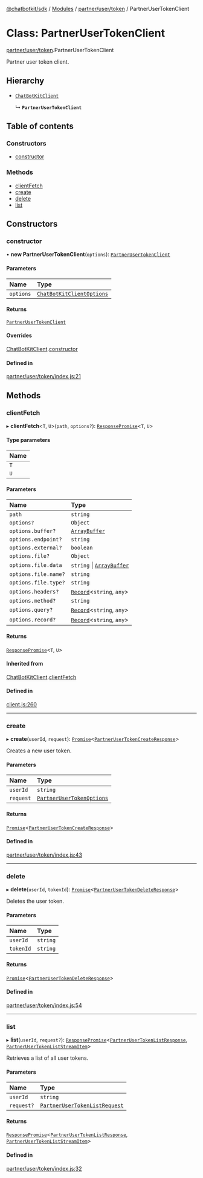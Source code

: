 [@chatbotkit/sdk](../README.md) / [Modules](../modules.md) / [partner/user/token](../modules/partner_user_token.md) / PartnerUserTokenClient

# Class: PartnerUserTokenClient

[partner/user/token](../modules/partner_user_token.md).PartnerUserTokenClient

Partner user token client.

## Hierarchy

- [`ChatBotKitClient`](client.ChatBotKitClient.md)

  ↳ **`PartnerUserTokenClient`**

## Table of contents

### Constructors

- [constructor](partner_user_token.PartnerUserTokenClient.md#constructor)

### Methods

- [clientFetch](partner_user_token.PartnerUserTokenClient.md#clientfetch)
- [create](partner_user_token.PartnerUserTokenClient.md#create)
- [delete](partner_user_token.PartnerUserTokenClient.md#delete)
- [list](partner_user_token.PartnerUserTokenClient.md#list)

## Constructors

### constructor

• **new PartnerUserTokenClient**(`options`): [`PartnerUserTokenClient`](partner_user_token.PartnerUserTokenClient.md)

#### Parameters

| Name | Type |
| :------ | :------ |
| `options` | [`ChatBotKitClientOptions`](../interfaces/client.ChatBotKitClientOptions.md) |

#### Returns

[`PartnerUserTokenClient`](partner_user_token.PartnerUserTokenClient.md)

#### Overrides

[ChatBotKitClient](client.ChatBotKitClient.md).[constructor](client.ChatBotKitClient.md#constructor)

#### Defined in

[partner/user/token/index.js:21](https://github.com/chatbotkit/node-sdk/blob/main/packages/sdk/src/partner/user/token/index.js#L21)

## Methods

### clientFetch

▸ **clientFetch**\<`T`, `U`\>(`path`, `options?`): [`ResponsePromise`](client.ResponsePromise.md)\<`T`, `U`\>

#### Type parameters

| Name |
| :------ |
| `T` |
| `U` |

#### Parameters

| Name | Type |
| :------ | :------ |
| `path` | `string` |
| `options?` | `Object` |
| `options.buffer?` | [`ArrayBuffer`]( https://developer.mozilla.org/docs/Web/JavaScript/Reference/Global_Objects/ArrayBuffer ) |
| `options.endpoint?` | `string` |
| `options.external?` | `boolean` |
| `options.file?` | `Object` |
| `options.file.data` | `string` \| [`ArrayBuffer`]( https://developer.mozilla.org/docs/Web/JavaScript/Reference/Global_Objects/ArrayBuffer ) |
| `options.file.name?` | `string` |
| `options.file.type?` | `string` |
| `options.headers?` | [`Record`]( https://www.typescriptlang.org/docs/handbook/utility-types.html#recordkeys-type )\<`string`, `any`\> |
| `options.method?` | `string` |
| `options.query?` | [`Record`]( https://www.typescriptlang.org/docs/handbook/utility-types.html#recordkeys-type )\<`string`, `any`\> |
| `options.record?` | [`Record`]( https://www.typescriptlang.org/docs/handbook/utility-types.html#recordkeys-type )\<`string`, `any`\> |

#### Returns

[`ResponsePromise`](client.ResponsePromise.md)\<`T`, `U`\>

#### Inherited from

[ChatBotKitClient](client.ChatBotKitClient.md).[clientFetch](client.ChatBotKitClient.md#clientfetch)

#### Defined in

[client.js:260](https://github.com/chatbotkit/node-sdk/blob/main/packages/sdk/src/client.js#L260)

___

### create

▸ **create**(`userId`, `request`): [`Promise`]( https://developer.mozilla.org/docs/Web/JavaScript/Reference/Global_Objects/Promise )\<[`PartnerUserTokenCreateResponse`](../modules/partner_user_token_v1.md#partnerusertokencreateresponse)\>

Creates a new user token.

#### Parameters

| Name | Type |
| :------ | :------ |
| `userId` | `string` |
| `request` | [`PartnerUserTokenOptions`](../modules/partner_user_token_v1.md#partnerusertokenoptions) |

#### Returns

[`Promise`]( https://developer.mozilla.org/docs/Web/JavaScript/Reference/Global_Objects/Promise )\<[`PartnerUserTokenCreateResponse`](../modules/partner_user_token_v1.md#partnerusertokencreateresponse)\>

#### Defined in

[partner/user/token/index.js:43](https://github.com/chatbotkit/node-sdk/blob/main/packages/sdk/src/partner/user/token/index.js#L43)

___

### delete

▸ **delete**(`userId`, `tokenId`): [`Promise`]( https://developer.mozilla.org/docs/Web/JavaScript/Reference/Global_Objects/Promise )\<[`PartnerUserTokenDeleteResponse`](../modules/partner_user_token_v1.md#partnerusertokendeleteresponse)\>

Deletes the user token.

#### Parameters

| Name | Type |
| :------ | :------ |
| `userId` | `string` |
| `tokenId` | `string` |

#### Returns

[`Promise`]( https://developer.mozilla.org/docs/Web/JavaScript/Reference/Global_Objects/Promise )\<[`PartnerUserTokenDeleteResponse`](../modules/partner_user_token_v1.md#partnerusertokendeleteresponse)\>

#### Defined in

[partner/user/token/index.js:54](https://github.com/chatbotkit/node-sdk/blob/main/packages/sdk/src/partner/user/token/index.js#L54)

___

### list

▸ **list**(`userId`, `request?`): [`ResponsePromise`](client.ResponsePromise.md)\<[`PartnerUserTokenListResponse`](../modules/partner_user_token_v1.md#partnerusertokenlistresponse), [`PartnerUserTokenListStreamItem`](../modules/partner_user_token_v1.md#partnerusertokenliststreamitem)\>

Retrieves a list of all user tokens.

#### Parameters

| Name | Type |
| :------ | :------ |
| `userId` | `string` |
| `request?` | [`PartnerUserTokenListRequest`](../modules/partner_user_token_v1.md#partnerusertokenlistrequest) |

#### Returns

[`ResponsePromise`](client.ResponsePromise.md)\<[`PartnerUserTokenListResponse`](../modules/partner_user_token_v1.md#partnerusertokenlistresponse), [`PartnerUserTokenListStreamItem`](../modules/partner_user_token_v1.md#partnerusertokenliststreamitem)\>

#### Defined in

[partner/user/token/index.js:32](https://github.com/chatbotkit/node-sdk/blob/main/packages/sdk/src/partner/user/token/index.js#L32)
